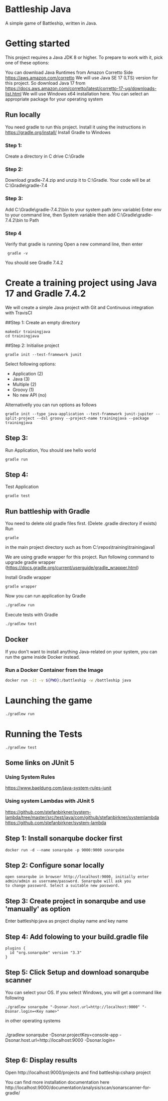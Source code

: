 # Battleship Java

A simple game of Battleship, written in Java.

# Getting started

This project requires a Java JDK 8 or higher. To prepare to work with it, pick one of these
options:

You can download Java Runtimes from Amazon Corretto Side
https://aws.amazon.com/corretto
We will use Java SE 17 (LTS) version for this project. So download Java 17 from https://docs.aws.amazon.com/corretto/latest/corretto-17-ug/downloads-list.html
We will use Windows x64 installation here. You can select an appropriate package for your operating system

## Run locally

You need gradle to run this project. Install it using the instructions in https://gradle.org/install/
Install Gradle to Windows
### Step 1:
Create a directory in C drive C:\Gradle

### Step 2: 
Download gradle-7.4.zip and unzip it to C:\Gradle. Your code will be at C:\Gradle\gradle-7.4

### Step 3: 
Add C:\Gradle\gradle-7.4.2\bin to your system path (env variable)
Enter env to your command line, then System variable then add C:\Gradle\gradle-7.4.2\bin to Path

### Step 4
Verify that gradle is running
Open a new command line, then enter 
```
 gradle -v
```
You should see Gradle 7.4.2

# Create a training project using Java 17 and Gradle 7.4.2
We will create a simple Java project with Git and Continuous integration with TravisCI

##Step 1: Create an empty directory
```
makedir trainingjava
cd trainingjava

```
##Step 2: Initialise project
```
gradle init --test-framework junit
```
Select following options:
 - Application (2)
 - Java (3)
 - Multiple (2)
 - Groovy (1)
 - No new API (no)
 
 
 Alternativelly you can run options as follows
 ```
 gradle init --type java-application --test-framework junit-jupiter --split-project --dsl groovy --project-name trainingjava --package trainingjava
 ```
 
 ## Step 3:
 Run Application, You should see hello world
 ```
 gradle run
 ```
 
  ## Step 4:
 Test Application
 ```
 gradle test
 ```

## Run battleship with Gradle
You need to delete old gradle files first. (Delete .gradle directory if exists)
Run 
```
gradle
```
in the main project directory such as from C:\repos\training\trainingjava1

We are using gradle wrapper for this project. Run following command to upgrade gradle wrapper
(https://docs.gradle.org/current/userguide/gradle_wrapper.html)

Install Gradle wrapper
```
gradle wrapper
```

Now you can run application by Gradle
```bash
./gradlew run
```

Execute tests with Gradle

```bash
./gradlew test
```

## Docker

If you don't want to install anything Java-related on your system, you can
run the game inside Docker instead.

### Run a Docker Container from the Image

```bash
docker run -it -v ${PWD}:/battleship -w /battleship java
```

# Launching the game

```bash
./gradlew run
```

# Running the Tests

```
./gradlew test
```


## Some links on JUnit 5
### Using System Rules
https://www.baeldung.com/java-system-rules-junit

### Using system Lambdas with JUnit 5
https://github.com/stefanbirkner/system-lambda/tree/master/src/test/java/com/github/stefanbirkner/systemlambda
https://github.com/stefanbirkner/system-lambda



## Step 1: Install sonarqube docker first
```
docker run -d --name sonarqube -p 9000:9000 sonarqube
```
## Step 2: Configure sonar locally
```
open sonarqube in browser http://localhost:9000, initially enter admin/admin as username/password. Sonarqube will ask you
to change password. Select a suitable new password.
```

## Step 3: Create project in sonarqube and use 'manually' as option

Enter battleship:java as project display name and key name

## Step 4: Add folowing to your build.gradle file
```
plugins {
  id "org.sonarqube" version "3.3"
}
```

## Step 5:  Click Setup and download sonarqube scanner

You can select your OS. If you select Windows, you will get a command like following
```
./gradlew sonarqube "-Dsonar.host.url=http://localhost:9000" "-Dsonar.login=<Key name>"
```
in other operating systems
```
```
./gradlew sonarqube -Dsonar.projectKey=console-app -Dsonar.host.url=http://localhost:9000 -Dsonar.login=<Key name>
```
```

## Step 6: Display results
Open http://localhost:9000/projects and find battleship:csharp project

You can find more installation documentation here
http://localhost:9000/documentation/analysis/scan/sonarscanner-for-gradle/
 
